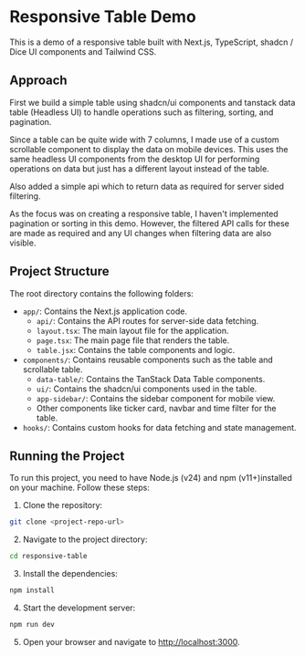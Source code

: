 # Responsive Table Demo

This is a demo of a responsive table built with Next.js, TypeScript, shadcn / Dice UI components and Tailwind CSS.

## Approach
First we build a simple table using shadcn/ui components and tanstack data table (Headless UI) to handle operations such as filtering, sorting, and pagination. 

Since a table can be quite wide with 7 columns, I made use of a custom scrollable component to display the data on mobile devices. This uses the same headless UI components from the desktop UI for performing operations on data but just has a different layout instead of the table.

Also added a simple api which to return data as required for server sided filtering.

As the focus was on creating a responsive table, I haven't implemented pagination or sorting in this demo. However, the filtered API calls for these are made as required and any UI changes when filtering data are also visible.

## Project Structure

The root directory contains the following folders:
- `app/`: Contains the Next.js application code.
    - `api/`: Contains the API routes for server-side data fetching.
    - `layout.tsx`: The main layout file for the application.
    - `page.tsx`: The main page file that renders the table.
    - `table.jsx`: Contains the table components and logic.
- `components/`: Contains reusable components such as the table and scrollable table.
    - `data-table/`: Contains the TanStack Data Table components.
    - `ui/`: Contains the shadcn/ui components used in the table.
    - `app-sidebar/`: Contains the sidebar component for mobile view.
    - Other components like ticker card, navbar and time filter for the table.
- `hooks/`: Contains custom hooks for data fetching and state management.

## Running the Project
To run this project, you need to have Node.js (v24) and npm (v11+)installed on your machine. Follow these steps:
1. Clone the repository:

```bash
git clone <project-repo-url>
```

2. Navigate to the project directory:

```bash
cd responsive-table
```

3. Install the dependencies:

```bash
npm install
```

4. Start the development server:

```bash
npm run dev
```
5. Open your browser and navigate to [http://localhost:3000](http://localhost:3000).

